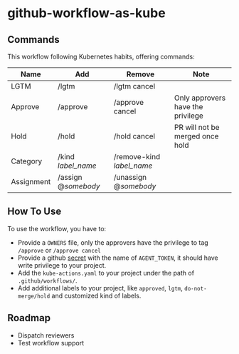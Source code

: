# github-workflow-as-kube

## Commands

This workflow following Kubernetes habits, offering commands:

| Name | Add | Remove | Note |
| ---- | ----- | ----- | -----|
| LGTM | /lgtm | /lgtm cancel | |
| Approve | /approve | /approve cancel | Only approvers have the privilege |
| Hold | /hold | /hold cancel | PR will not be merged once hold |
| Category | /kind _label_name_ | /remove-kind _label_name_ |
| Assignment | /assign @_somebody_ | /unassign @_somebody_ |

## How To Use

To use the workflow, you have to:

- Provide a `OWNERS` file, only the approvers have the privilege to tag `/approve` or `/approve cancel`
- Provide a github [secret](https://docs.github.com/en/actions/security-guides/using-secrets-in-github-actions) with the name of `AGENT_TOKEN`, it should have write privilege to your project.
- Add the `kube-actions.yaml` to your project under the path of `.github/workflows/`.
- Add additional labels to your project, like `approved`, `lgtm`, `do-not-merge/hold` and customized kind of labels.

## Roadmap

- Dispatch reviewers
- Test workflow support
